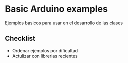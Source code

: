 # Basic Arduino examples

Ejemplos basicos para usar en el desarrollo de las clases


## Checklist

* Ordenar ejemplos por dificultad
* Actulizar con librerias recientes

